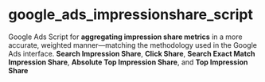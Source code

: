 # google_ads_impressionshare_script
Google Ads Script for **aggregating impression share metrics** in a more accurate, weighted manner—matching the methodology used in the Google Ads interface.  **Search Impression Share**, **Click Share**, **Search Exact Match Impression Share**, **Absolute Top Impression Share**, and **Top Impression Share**
